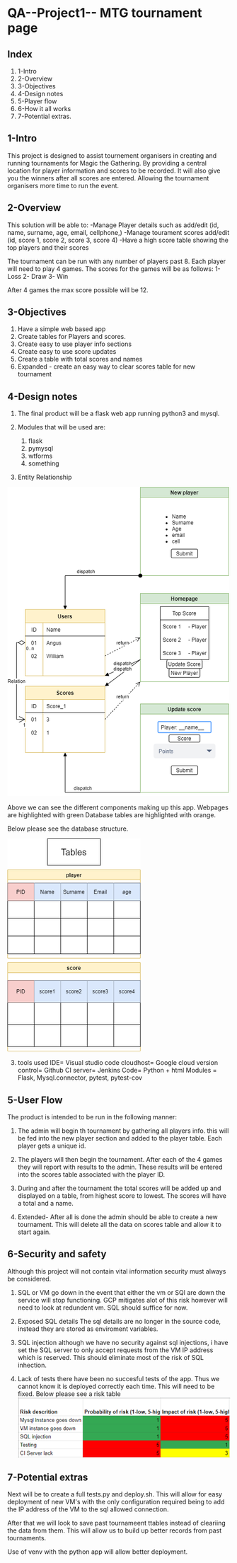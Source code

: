 # QA--Project1-- MTG tournament page

## Index
1. 1-Intro
2. 2-Overview
3. 3-Objectives
4. 4-Design notes
5. 5-Player flow
6. 6-How it all works
7. 7-Potential extras.

## 1-Intro
This project is designed to assist tournement organisers in creating and running tournaments for Magic the Gathering. By providing a central location for player information and scores to be recorded. It will also give you the winners after all scores are entered. Allowing the tournament organisers more time to run the event.


## 2-Overview
This solution will be able to:
-Manage Player details such as add/edit (id, name, surname, age, email, cellphone,)
-Manage tourament scores add/edit (id, score 1, score 2, score 3, score 4)
-Have a high score table showing the top players and their scores


The tournament can be run with any number of players past 8. Each player will need to play 4 games. The scores for the games will be as follows:
1- Loss
2- Draw
3- Win

After 4 games the max score possible will be 12. 

## 3-Objectives
1. Have a simple web based app
2. Create tables for Players and scores.
3. Create easy to use player info sections
4. Create easy to use score updates
5. Create a table with total scores and names
6. Expanded - create an easy way to clear scores table for new tournament


## 4-Design notes
1. The final product will be a flask web app running python3 and mysql.

2. Modules that will be used are:
    1. flask
    2. pymysql
    3. wtforms
    4. something

3. Entity Relationship

![ERD1](images/erd-mvp.png)

Above we can see the different components making up this app. 
Webpages are highlighted with green
Database tables are highlighted with orange.

Below please see the database structure.

![ERD1](images/tables.png)

3. tools used
IDE= Visual studio code
cloudhost= Google cloud
version control= Github
CI server= Jenkins
Code= Python + html
Modules = Flask, Mysql.connector, pytest, pytest-cov


## 5-User Flow
The product is intended to be run in the following manner:

1. The admin will begin th tournament by gathering all players info. this will be fed into the new player section and added to the player table. Each player gets a unique id.

2. The players will then begin the tournament. After each of the 4 games they will report with results to the admin. These results will be entered into the scores table associated with the player ID.

3. During and after the tournament the total scores will be added up and displayed on a table, from highest score to lowest. The scores will have a total and a name.

4. Extended- After all is done the admin should be able to create a new tournament. This will delete all the data on scores table and allow it to start again.


## 6-Security and safety

Although this project will not contain vital information security must always be considered.

1. SQL or VM go down
in the event that either the vm or SQl are down the service will stop functioning. GCP mitigates alot of this risk however will need to look at redundent vm. SQL should suffice for now.

2. Exposed SQL details
The sql details are no longer in the source code, instead they are stored as enviroment variables.

3. SQL injection
although we have no security against sql injections, i have set the SQL server to only accept requests from the VM IP address which is reserved. This should eliminate most of the risk of SQL inhection.

4. Lack of tests
there have been no succesful tests of the app. Thus we cannot know it is deployed correctly each time. This will need to be fixed.
Below please see a risk table
![ERD1](images/risk.png)

## 7-Potential extras
Next will be to create a full tests.py and deploy.sh. This will allow for easy deployment of new VM's with the only configuration required being to add the IP address of the VM to the sql allowed connection.

After that we will look to save past tournameent ttables instead of cleariing the data from them. This will allow us to build up better records from past tournaments.

Use of venv with the python app will allow better deployment.

